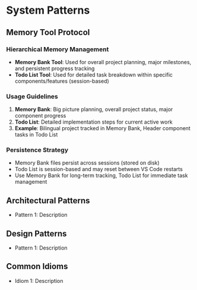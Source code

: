 # System Patterns

## Memory Tool Protocol

### Hierarchical Memory Management
- **Memory Bank Tool**: Used for overall project planning, major milestones, and persistent progress tracking
- **Todo List Tool**: Used for detailed task breakdown within specific components/features (session-based)

### Usage Guidelines
1. **Memory Bank**: Big picture planning, overall project status, major component progress
2. **Todo List**: Detailed implementation steps for current active work
3. **Example**: Bilingual project tracked in Memory Bank, Header component tasks in Todo List

### Persistence Strategy
- Memory Bank files persist across sessions (stored on disk)
- Todo List is session-based and may reset between VS Code restarts
- Use Memory Bank for long-term tracking, Todo List for immediate task management

## Architectural Patterns

- Pattern 1: Description

## Design Patterns

- Pattern 1: Description

## Common Idioms

- Idiom 1: Description